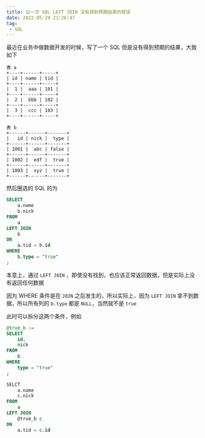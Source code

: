```yaml
---
title: 记一次 SQL LEFT JOIN 没有得到预期结果的错误
date: 2022-05-29 21:26:47
tag:
 - SQL
---
```


最近在业务中做数据开发的时候，写了一个 SQL 但是没有得到预期的结果，大致如下

```
表 a
+----+------+-----+
| id | name | tid |
+----+------+-----+
|  1 |  aaa | 101 |
+----+------+-----+
|  2 |  bbb | 102 |
+----+------+-----+
|  3 |  ccc | 103 |
+----+------+-----+
```

```
表 b
+------+------+-------+
|   id | nick |  type |
+------+------+-------+
| 1001 |  abc | false |
+------+------+-------+
| 1002 |  edf |  true |
+------+------+-------+
| 1003 |  xyz |  true |
+------+------+-------+
```

然后圈选的 SQL 的为

```sql
SELECT
    a.name
    b.nick
FROM
    a
LEFT JOIN
    b
ON
    a.tid = b.id
WHERE
    b.type = "true"
;
```

本意上，通过 `LEFT JOIN` ，即使没有找到，也应该正常返回数据，但是实际上没有返回任何数据

因为 WHERE 条件是在 `JOIN` 之后发生的，所以实际上，因为 `LEFT JOIN` 拿不到数据，所以所有列的 `b.type` 都是 `NULL`，当然就不是 `true`

此时可以拆分这两个条件，例如

```sql
@true_b :=
SELECT
    id,
    nick
FROM
    b
WHERE
    type = "true"
;

SELCT
    a.name
    c.nick
FROM
    a
LEFT JOIN
    @true_b c
ON
    a.tid = c.id
```
